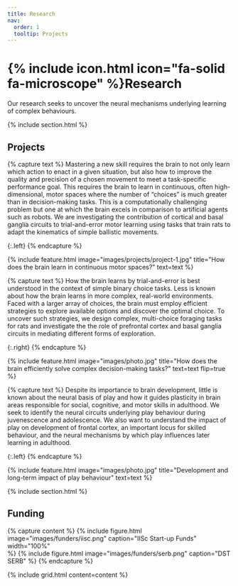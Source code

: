 ```yaml
---
title: Research
nav:
  order: 1
  tooltip: Projects
---
```


# {% include icon.html icon="fa-solid fa-microscope" %}Research

Our research seeks to uncover the neural mechanisms underlying learning of complex behaviours.

{% include section.html %}

## Projects

{% capture text %}
Mastering a new skill requires the brain to not only learn which action to enact in a given situation, but also how to improve the quality and precision of a chosen movement to meet a task-specific performance goal. This requires the brain to learn in continuous, often high-dimensional, motor spaces where the number of “choices” is much greater than in decision-making tasks. This is a computationally challenging problem but one at which the brain excels in comparison to artificial agents such as robots. We are investigating the contribution of cortical and basal ganglia circuits to trial-and-error motor learning using tasks that train rats to adapt the kinematics of simple ballistic movements.

{:.left}
{% endcapture %}

{%
  include feature.html
  image="images/projects/project-1.jpg"
  title="How does the brain learn in continuous motor spaces?"
  text=text
%}

{% capture text %}
How the brain learns by trial-and-error is best understood in the context of simple binary choice tasks. Less is known about how the brain learns in more complex, real-world environments. Faced with a larger array of choices, the brain must employ efficient strategies to explore available options and discover the optimal choice. To uncover such strategies, we design complex, multi-choice foraging tasks for rats and investigate the the role of prefrontal cortex and basal ganglia circuits in mediating different forms of exploration.

{:.right}
{% endcapture %}

{%
  include feature.html
  image="images/photo.jpg"
  title="How does the brain efficiently solve complex decision-making tasks?"
  text=text
  flip=true
%}

{% capture text %}
Despite its importance to brain development, little is known about the neural basis of play and how it guides plasticity in brain areas responsible for social, cognitive, and motor skills in adulthood. We seek to identify the neural circuits underlying play behaviour during juvenescence and adolescence. We also want to understand the impact of play on development of frontal cortex, an important locus for skilled behaviour, and the neural mechanisms by which play influences later learning in adulthood. 

{:.left}
{% endcapture %}

{%
  include feature.html
  image="images/photo.jpg"
  title="Development and long-term impact of play behaviour"
  text=text
%}

{% include section.html %}

## Funding

{% capture content %}
  {%
    include figure.html
    image="images/funders/iisc.png"
    caption="IISc Start-up Funds"  
    width="100%"  
  %}
  {%
    include figure.html
    image="images/funders/serb.png"
    caption="DST SERB"
  %}
{% endcapture %}

{%
  include grid.html
  content=content
%}
